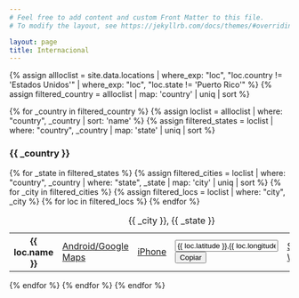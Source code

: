 ```yaml
---
# Feel free to add content and custom Front Matter to this file.
# To modify the layout, see https://jekyllrb.com/docs/themes/#overriding-theme-defaults

layout: page
title: Internacional
---
```

{% assign allloclist = site.data.locations |  where_exp: "loc", "loc.country != 'Estados Unidos'" | where_exp: "loc", "loc.state != 'Puerto Rico'" %}
{% assign filtered_country = allloclist | map: 'country' | uniq | sort %}

{% for _country in filtered_country %}
  {% assign loclist = allloclist | where: "country", _country | sort: 'name' %}
  {% assign filtered_states = loclist | where: "country", _country | map: 'state' | uniq | sort %}
  <h3>{{ _country }}</h3>
  {% for _state in filtered_states %}
    {% assign filtered_cities = loclist | where: "country", _country | where: "state", _state | map: 'city' | uniq | sort %}
    {% for _city in filtered_cities %}
  <table class="tblblock">
    <caption>{{ _city }}, {{ _state }}</caption>
    <tbody>
      {% assign filtered_locs = loclist | where: "city", _city %}
      {% for loc in filtered_locs %}
      <tr>
        <th>
            {{ loc.name }}
        </th>
        <td>
          <a href="http://maps.google.com/maps?q=loc:{{ loc.latitude }},{{ loc.longitude }}&navigate=yes">
            Android/Google Maps
          </a>
        </td>
        <td>
          <a href="http://maps.apple.com/?q={{ loc.latitude }},{{ loc.longitude }}&z=10&t=s">
            iPhone
          </a>
        </td>
        <td>
          <input type="text" value="{{ loc.latitude }},{{ loc.longitude }}" readonly><br>
          <button onclick="copyGPS(this.parentNode.firstChild.nextSibling);">Copiar</button>
        </td>
        <td>
          <a href="whatsapp://send?text={{ loc.name }}: {{ loc.latitude }},{{ loc.longitude }}" data-action="share/whatsapp/share">Share via Whatsapp</a>
        </td>
      </tr>
      {% endfor %}
    </tbody>
  </table>
    {% endfor %}
  {% endfor %}
{% endfor %}

<script src='/assets/js/utils.js'></script>
